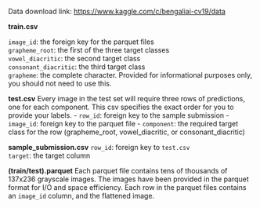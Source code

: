 Data download link: https://www.kaggle.com/c/bengaliai-cv19/data

**train.csv**

```image_id```: the foreign key for the parquet files <br />
```grapheme_root```: the first of the three target classes <br />
```vowel_diacritic```: the second target class <br />
```consonant_diacritic```: the third target class <br />
```grapheme```: the complete character. Provided for informational purposes only, you should not need to use this. <br />


**test.csv**
Every image in the test set will require three rows of predictions, one for each component. This csv specifies the exact order for you to provide your labels. - ```row_id```: foreign key to the sample submission - ```image_id```: foreign key to the parquet file - ```component```: the required target class for the row (grapheme_root, vowel_diacritic, or consonant_diacritic)

**sample_submission.csv**
```row_id```: foreign key to ```test.csv``` <br />
```target```: the target column <br />

**(train/test).parquet**
Each parquet file contains tens of thousands of 137x236 grayscale images. The images have been provided in the parquet format for I/O and space efficiency. Each row in the parquet files contains an ```image_id``` column, and the flattened image.
